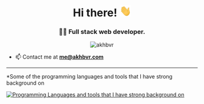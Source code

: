 <h1 align="center">Hi there! <img width="30" height="30" src="assets/Hi.gif"></h1>

<h3 align="center">👨‍💻 Full stack web developer.</h3>

<p align="center"><img src="https://komarev.com/ghpvc/?username=akhbvr&label=Profile%20page%20views%20&color=12A950&style=modern" alt="akhbvr"></p>


- 📫 Contact me at **me@akhbvr.com**

<hr/>

<p>*Some of the programming languages and tools that I have strong background on</p>

[![Programming Languages and tools that I have strong background on](https://skillicons.dev/icons?i=python,django,postgres,figma,git,ai,js,nginx,docker,flask,mysql,html,css,tailwind&perline=8)](https://akhbvr.com)
